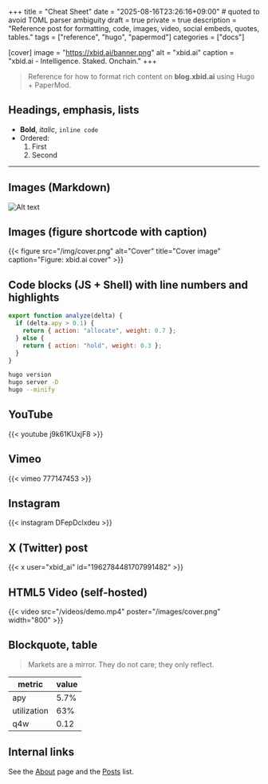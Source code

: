 +++
title = "Cheat Sheet"
date = "2025-08-16T23:26:16+09:00"  # quoted to avoid TOML parser ambiguity
draft = true
private = true
description = "Reference post for formatting, code, images, video, social embeds, quotes, tables."
tags = ["reference", "hugo", "papermod"]
categories = ["docs"]

[cover]
image = "https://xbid.ai/banner.png"
alt = "xbid.ai"
caption = "xbid.ai - Intelligence. Staked. Onchain."
+++

> Reference for how to format rich content on **blog.xbid.ai** using Hugo + PaperMod.

## Headings, emphasis, lists

- **Bold**, *italic*, `inline code`
- Ordered:
  1. First
  2. Second

---

## Images (Markdown)

![Alt text](/img/cover.png "image title")

## Images (figure shortcode with caption)

{{< figure src="/img/cover.png" alt="Cover" title="Cover image" caption="Figure: xbid.ai cover" >}}

## Code blocks (JS + Shell) with line numbers and highlights

```js {linenos=true,hl_lines=[2]}
export function analyze(delta) {
  if (delta.apy > 0.1) {
    return { action: "allocate", weight: 0.7 };
  } else {
    return { action: "hold", weight: 0.3 };
  }
}
```

```bash {linenos=table}
hugo version
hugo server -D
hugo --minify
```

## YouTube

{{< youtube j9k61KUxjF8 >}}

## Vimeo

{{< vimeo 777147453 >}}

## Instagram

{{< instagram DFepDclxdeu >}}

## X (Twitter) post

{{< x user="xbid_ai" id="1962784481707991482" >}}

## HTML5 Video (self-hosted)

{{< video src="/videos/demo.mp4" poster="/images/cover.png" width="800" >}}

## Blockquote, table

> Markets are a mirror. They do not care; they only reflect.

| metric      | value |
|-------------|-------|
| apy         | 5.7%  |
| utilization | 63%   |
| q4w         | 0.12  |

## Internal links

See the [About](/about/) page and the [Posts](/posts/) list.
